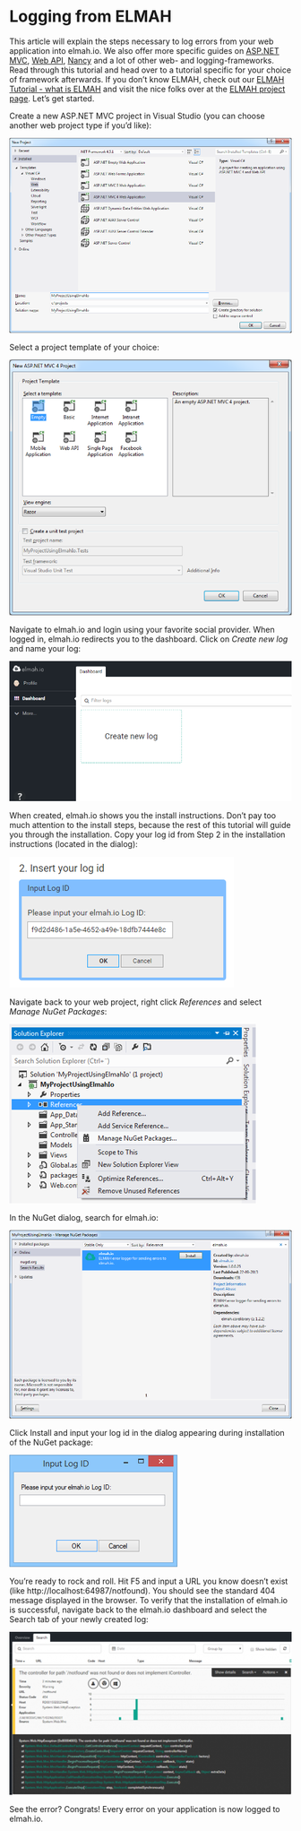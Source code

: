 # Logging from ELMAH

This article will explain the steps necessary to log errors from your web application into elmah.io. We also offer more specific guides on [ASP.NET MVC](/logging-to-elmah-io-from-aspnet-mvc), [Web API](/logging-to-elmah-io-from-web-api), [Nancy](/logging-to-elmah-io-from-nancy) and a lot of other web- and logging-frameworks. Read through this tutorial and head over to a tutorial specific for your choice of framework afterwards. If you don’t know ELMAH, check out our [ELMAH Tutorial - what is ELMAH](http://blog.elmah.io/elmah-tutorial/) and visit the nice folks over at the [ELMAH project page](http://elmah.github.io/). Let’s get started.

Create a new ASP.NET MVC project in Visual Studio (you can choose another web project type if you’d like):

![Create ASP.NET MVC Website](images/create_aspnetmvc_website.png)

Select a project template of your choice:

![Select Project Template](images/select_project_template.png)

Navigate to elmah.io and login using your favorite social provider. When logged in, elmah.io redirects you to the dashboard. Click on _Create new log_ and name your log:

![Create New Log](images/create_new_log.png)

When created, elmah.io shows you the install instructions. Don’t pay too much attention to the install steps, because the rest of this tutorial will guide you through the installation. Copy your log id from Step 2 in the installation instructions (located in the dialog):

![Copy your log id](images/copy_log_id_dialog.png)

Navigate back to your web project, right click _References_ and select _Manage NuGet Packages_:

![Open Manage NuGet Packages](images/open_manage_nuget_packages.png)

In the NuGet dialog, search for elmah.io:

![Search for elmah.io](images/search_for_elmah_io.png)

Click Install and input your log id in the dialog appearing during installation of the NuGet package:

![Insert your log id](images/input_log_id.png)

You’re ready to rock and roll. Hit F5 and input a URL you know doesn’t exist (like http://localhost:64987/notfound). You should see the standard 404 message displayed in the browser. To verify that the installation of elmah.io is successful, navigate back to the elmah.io dashboard and select the Search tab of your newly created log:

![Error Details](images/error_details.png)

See the error? Congrats! Every error on your application is now logged to elmah.io.
